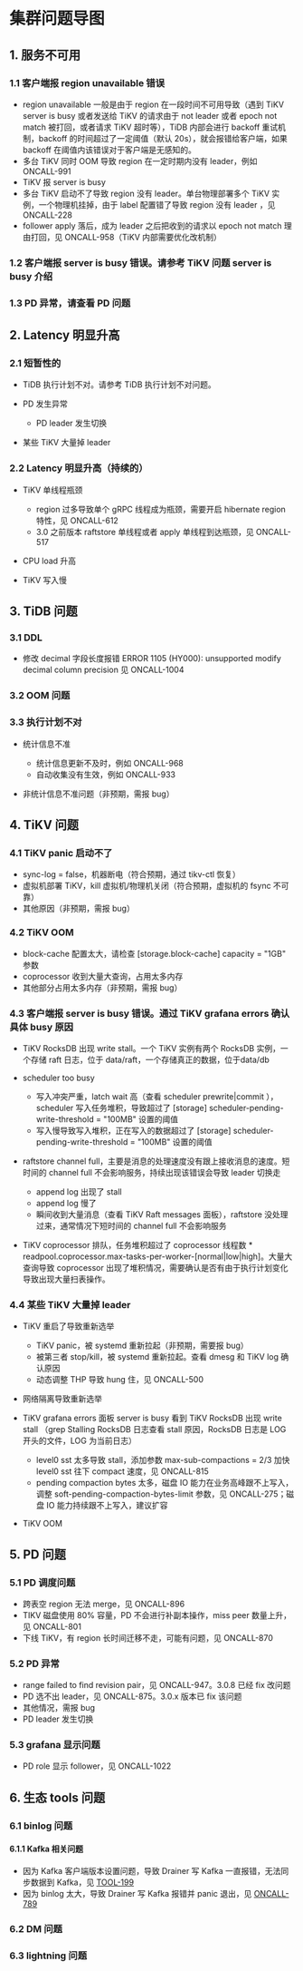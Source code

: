 # 集群问题导图

## 1. 服务不可用

### 1.1 客户端报 region unavailable 错误

- region unavailable 一般是由于 region 在一段时间不可用导致（遇到 TiKV server is busy 或者发送给 TiKV 的请求由于 not leader 或者 epoch not match 被打回，或者请求 TiKV 超时等），TiDB 内部会进行 backoff 重试机制，backoff 的时间超过了一定阈值（默认 20s），就会报错给客户端，如果 backoff 在阈值内该错误对于客户端是无感知的。
- 多台 TiKV 同时 OOM 导致 region 在一定时期内没有 leader，例如 ONCALL-991
- TiKV 报 server is busy
- 多台 TiKV 启动不了导致 region 没有 leader。单台物理部署多个 TiKV 实例，一个物理机挂掉，由于 label 配置错了导致 region 没有 leader ，见 ONCALL-228
- follower apply 落后，成为 leader 之后把收到的请求以 epoch not match 理由打回，见 ONCALL-958（TiKV 内部需要优化改机制）

### 1.2 客户端报 server is busy 错误。请参考 TiKV 问题 server is busy 介绍

### 1.3 PD 异常，请查看 PD 问题

## 2. Latency 明显升高

### 2.1 短暂性的

- TiDB 执行计划不对。请参考 TiDB 执行计划不对问题。
- PD 发生异常

	- PD leader 发生切换

- 某些 TiKV 大量掉 leader

### 2.2 Latency 明显升高（持续的）

- TiKV 单线程瓶颈

	- region 过多导致单个 gRPC 线程成为瓶颈，需要开启 hibernate region 特性，见 ONCALL-612
	- 3.0 之前版本 raftstore 单线程或者 apply 单线程到达瓶颈，见 ONCALL-517

- CPU load 升高
- TiKV 写入慢

## 3. TiDB 问题

### 3.1 DDL

- 修改 decimal 字段长度报错 ERROR 1105 (HY000): unsupported modify decimal column precision 见 ONCALL-1004

### 3.2 OOM 问题

### 3.3 执行计划不对

- 统计信息不准

	- 统计信息更新不及时，例如 ONCALL-968
	- 自动收集没有生效，例如 ONCALL-933

- 非统计信息不准问题（非预期，需报 bug）

## 4. TiKV 问题

### 4.1 TiKV panic 启动不了

- sync-log = false，机器断电（符合预期，通过 tikv-ctl 恢复）
- 虚拟机部署 TiKV，kill 虚拟机/物理机关闭（符合预期，虚拟机的 fsync 不可靠）
- 其他原因（非预期，需报 bug）

### 4.2 TiKV OOM

- block-cache 配置太大，请检查 [storage.block-cache] capacity = "1GB" 参数
- coprocessor 收到大量大查询，占用太多内存
- 其他部分占用太多内存（非预期，需报 bug）

### 4.3 客户端报 server is busy 错误。通过 TiKV grafana errors 确认具体 busy 原因

- TiKV RocksDB 出现 write stall。一个 TiKV 实例有两个 RocksDB 实例，一个存储 raft 日志，位于 data/raft，一个存储真正的数据，位于data/db
- scheduler too busy

	- 写入冲突严重，latch wait 高（查看 scheduler prewrite|commit ），scheduler 写入任务堆积，导致超过了 [storage] scheduler-pending-write-threshold = "100MB" 设置的阈值
	- 写入慢导致写入堆积，正在写入的数据超过了 [storage] scheduler-pending-write-threshold = "100MB" 设置的阈值

- raftstore channel full，主要是消息的处理速度没有跟上接收消息的速度。短时间的 channel full 不会影响服务，持续出现该错误会导致 leader 切换走

	- append log 出现了 stall
	- append log 慢了
	- 瞬间收到大量消息（查看 TiKV Raft messages 面板），raftstore 没处理过来，通常情况下短时间的 channel full 不会影响服务

- TiKV coprocessor 排队，任务堆积超过了 coprocessor 线程数 * readpool.coprocessor.max-tasks-per-worker-[normal|low|high]。大量大查询导致 coprocessor 出现了堆积情况，需要确认是否有由于执行计划变化导致出现大量扫表操作。

### 4.4 某些 TiKV 大量掉 leader

- TiKV 重启了导致重新选举

	- TiKV panic，被 systemd 重新拉起（非预期，需要报 bug）
	- 被第三者 stop/kill，被 systemd 重新拉起。查看 dmesg 和 TiKV log 确认原因
	- 动态调整 THP 导致 hung 住，见 ONCALL-500

- 网络隔离导致重新选举
- TiKV grafana errors 面板 server is busy 看到 TiKV RocksDB 出现 write stall （grep Stalling RocksDB 日志查看 stall 原因，RocksDB 日志是 LOG 开头的文件，LOG 为当前日志）

	- level0 sst 太多导致 stall，添加参数 max-sub-compactions = 2/3 加快 level0 sst 往下 compact 速度，见 ONCALL-815
	- pending compaction bytes 太多，磁盘 IO 能力在业务高峰跟不上写入，调整 soft-pending-compaction-bytes-limit 参数，见 ONCALL-275；磁盘 IO 能力持续跟不上写入，建议扩容

- TiKV OOM

## 5. PD 问题

### 5.1 PD 调度问题

- 跨表空 region 无法 merge，见 ONCALL-896
- TIKV 磁盘使用 80% 容量，PD 不会进行补副本操作，miss peer 数量上升，见 ONCALL-801
- 下线 TiKV，有 region 长时间迁移不走，可能有问题，见 ONCALL-870

### 5.2 PD 异常

- range failed to find revision pair，见 ONCALL-947。3.0.8 已经 fix 改问题
- PD 选不出 leader，见 ONCALL-875。3.0.x 版本已 fix 该问题
- 其他情况，需报 bug
- PD leader 发生切换

### 5.3 grafana 显示问题

- PD role 显示 follower，见 ONCALL-1022

## 6. 生态 tools 问题

### 6.1 binlog 问题

#### 6.1.1 Kafka 相关问题

- 因为 Kafka 客户端版本设置问题，导致 Drainer 写 Kafka 一直报错，无法同步数据到 Kafka，见 [TOOL-199](https://internal.pingcap.net/jira/browse/TOOL-199)
- 因为 binlog 太大，导致 Drainer 写 Kafka 报错并 panic 退出，见 [ONCALL-789](https://internal.pingcap.net/jira/browse/ONCALL-789)

### 6.2 DM 问题

### 6.3 lightning 问题
